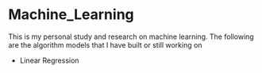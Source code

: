 # Machine_Learning
<div>
<p>This is my personal study and research on machine learning. The following are the algorithm models that I have built or still working on</p>
<ul>
<li>Linear Regression</li>
</ul>
</div>

